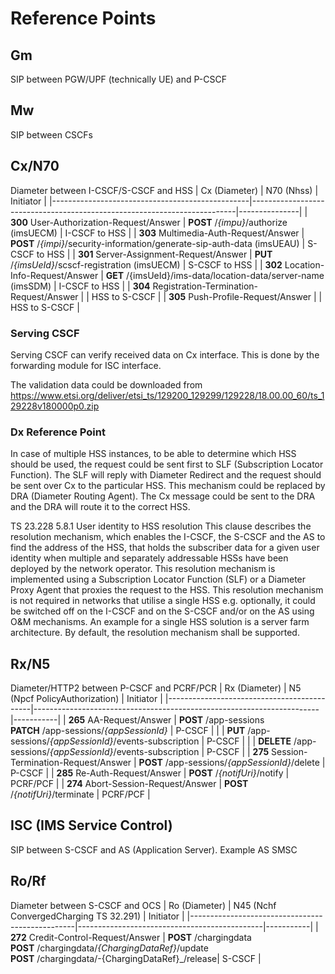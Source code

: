 # Reference Points


## Gm
SIP between PGW/UPF (technically UE) and P-CSCF


## Mw
SIP between CSCFs


## Cx/N70
Diameter between I-CSCF/S-CSCF and HSS
| Cx (Diameter)                                   | N70 (Nhss)                                                               | Initiator     |
|-------------------------------------------------|--------------------------------------------------------------------------|---------------|
| **300** User-Authorization-Request/Answer       | **POST** /_{impu}_/authorize (imsUECM)                                   | I-CSCF to HSS |
| **303** Multimedia-Auth-Request/Answer          | **POST** /_{impi}_/security-information/generate-sip-auth-data (imsUEAU) | S-CSCF to HSS |
| **301** Server-Assignment-Request/Answer        | **PUT**  /_{imsUeId}_/scscf-registration (imsUECM)                       | S-CSCF to HSS |
| **302** Location-Info-Request/Answer            | **GET**  /{imsUeId}/ims-data/location-data/server-name (imsSDM)          | I-CSCF to HSS |
| **304** Registration-Termination-Request/Answer |                                                                          | HSS to S-CSCF |
| **305** Push-Profile-Request/Answer             |                                                                          | HSS to S-CSCF |

### Serving CSCF
Serving CSCF can verify received data on Cx interface. This is done by the forwarding module for ISC interface.

The validation data could be downloaded from https://www.etsi.org/deliver/etsi_ts/129200_129299/129228/18.00.00_60/ts_129228v180000p0.zip

### Dx Reference Point
In case of multiple HSS instances, to be able to determine which HSS should be used,
the request could be sent first to SLF (Subscription Locator Function). The SLF
will reply with Diameter Redirect and the request should be sent over Cx to the
particular HSS. This mechanism could be replaced by DRA (Diameter Routing Agent).
The Cx message could be sent to the DRA and the DRA will route it to the correct HSS.

TS 23.228 5.8.1 User identity to HSS resolution
This clause describes the resolution mechanism, which enables the I-CSCF, the S-CSCF and the AS to find the address
of the HSS, that holds the subscriber data for a given user identity when multiple and separately addressable HSSs have
been deployed by the network operator. This resolution mechanism is implemented using a Subscription Locator
Function (SLF) or a Diameter Proxy Agent that proxies the request to the HSS. This resolution mechanism is not
required in networks that utilise a single HSS e.g. optionally, it could be switched off on the I-CSCF and on the S-CSCF
and/or on the AS using O&M mechanisms. An example for a single HSS solution is a server farm architecture. By
default, the resolution mechanism shall be supported.


## Rx/N5
Diameter/HTTP2 between P-CSCF and PCRF/PCR
| Rx (Diameter)                              | N5 (Npcf PolicyAuthorization)                                         | Initiator |
|--------------------------------------------|-----------------------------------------------------------------------|-----------|
| **265** AA-Request/Answer                  | **POST**   /app-sessions<br>**PATCH**  /app-sessions/_{appSessionId}_ | P-CSCF    |
|                                            | **PUT**    /app-sessions/_{appSessionId}_/events-subscription         | P-CSCF    |
|                                            | **DELETE** /app-sessions/_{appSessionId}_/events-subscription         | P-CSCF    |
| **275** Session-Termination-Request/Answer | **POST**   /app-sessions/_{appSessionId}_/delete                      | P-CSCF    |
| **285** Re-Auth-Request/Answer             | **POST**   /_{notifUri}_/notify                                       | PCRF/PCF  |
| **274** Abort-Session-Request/Answer       | **POST**   /_{notifUri}_/terminate                                    | PCRF/PCF  |


## ISC (IMS Service Control)
SIP between S-CSCF and AS (Application Server). Example AS SMSC


## Ro/Rf
Diameter between S-CSCF and OCS
| Ro (Diameter)                                   | N45 (Nchf ConvergedCharging TS 32.291)       | Initiator |
|-------------------------------------------------|----------------------------------------------|-----------|
| **272** Credit-Control-Request/Answer           | **POST** /chargingdata<br>**POST** /chargingdata/_{ChargingDataRef}_/update<br>**POST** /chargingdata/-{ChargingDataRef}_/release| S-CSCF    |
